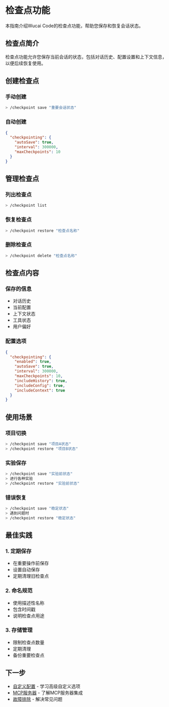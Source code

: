 # 检查点功能

本指南介绍Wucai Code的检查点功能，帮助您保存和恢复会话状态。

## 检查点简介

检查点功能允许您保存当前会话的状态，包括对话历史、配置设置和上下文信息，以便后续恢复使用。

## 创建检查点

### 手动创建
```bash
> /checkpoint save "重要会话状态"
```

### 自动创建
```json
{
  "checkpointing": {
    "autoSave": true,
    "interval": 300000,
    "maxCheckpoints": 10
  }
}
```

## 管理检查点

### 列出检查点
```bash
> /checkpoint list
```

### 恢复检查点
```bash
> /checkpoint restore "检查点名称"
```

### 删除检查点
```bash
> /checkpoint delete "检查点名称"
```

## 检查点内容

### 保存的信息
- 对话历史
- 当前配置
- 上下文状态
- 工具状态
- 用户偏好

### 配置选项
```json
{
  "checkpointing": {
    "enabled": true,
    "autoSave": true,
    "interval": 300000,
    "maxCheckpoints": 10,
    "includeHistory": true,
    "includeConfig": true,
    "includeContext": true
  }
}
```

## 使用场景

### 项目切换
```bash
> /checkpoint save "项目A状态"
> /checkpoint restore "项目B状态"
```

### 实验保存
```bash
> /checkpoint save "实验前状态"
> 进行各种实验
> /checkpoint restore "实验前状态"
```

### 错误恢复
```bash
> /checkpoint save "稳定状态"
> 遇到问题时
> /checkpoint restore "稳定状态"
```

## 最佳实践

### 1. 定期保存
- 在重要操作前保存
- 设置自动保存
- 定期清理旧检查点

### 2. 命名规范
- 使用描述性名称
- 包含时间戳
- 说明检查点用途

### 3. 存储管理
- 限制检查点数量
- 定期清理
- 备份重要检查点

## 下一步

- [自定义配置](/zh/advanced/customization) - 学习高级自定义选项
- [MCP服务器](/zh/advanced/mcp-servers) - 了解MCP服务器集成
- [故障排除](/zh/reference/troubleshooting) - 解决常见问题
